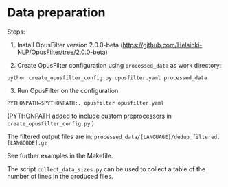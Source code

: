 # Data preparation

Steps:

1) Install OpusFilter version 2.0.0-beta (https://github.com/Helsinki-NLP/OpusFilter/tree/2.0.0-beta)

2) Create OpusFilter configuration using `processed_data` as work directory:

```
python create_opusfilter_config.py opusfilter.yaml processed_data
```

3) Run OpusFilter on the configuration:

```
PYTHONPATH=$PYTHONPATH:. opusfilter opusfilter.yaml
```
(PYTHONPATH added to include custom preprocessors in `create_opusfilter_config.py`.)

The filtered output files are in: `processed_data/[LANGUAGE]/dedup_filtered.[LANGCODE].gz`

See further examples in the Makefile.

The script `collect_data_sizes.py` can be used to collect a table of the number of lines in the produced files.
